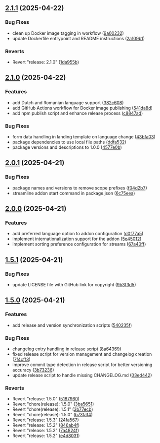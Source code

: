 ## [2.1.1](https://github.com/panteLx/easynews-plus-plus/compare/v2.1.0...v2.1.1) (2025-04-22)

### Bug Fixes

* clean up Docker image tagging in workflow ([9a00232](https://github.com/panteLx/easynews-plus-plus/commit/9a0023292e2b684feede139c69e5cd0f92f62b3a))
* update Dockerfile entrypoint and README instructions ([2a109b1](https://github.com/panteLx/easynews-plus-plus/commit/2a109b1584f7b5b48787ddf3c8c37add0765f157))

### Reverts

* Revert "release: 2.1.0" ([1da955b](https://github.com/panteLx/easynews-plus-plus/commit/1da955b9b7107f04a0efe7f7f3974ed6f2a929be))
## [2.1.0](https://github.com/panteLx/easynews-plus-plus/compare/v2.0.1...v2.1.0) (2025-04-22)

### Features

* add Dutch and Romanian language support ([382c608](https://github.com/panteLx/easynews-plus-plus/commit/382c6085efc4fa3d86cf133e3aa21ba2364d9139))
* add GitHub Actions workflow for Docker image publishing ([541da8d](https://github.com/panteLx/easynews-plus-plus/commit/541da8da5243298c2cd7138f0a98a00218db88c4))
* add npm publish script and enhance release process ([c8847ad](https://github.com/panteLx/easynews-plus-plus/commit/c8847ad5eef9f0a57ae21194a774eff43f5a9111))

### Bug Fixes

* form data handling in landing template on language change ([43bfa03](https://github.com/panteLx/easynews-plus-plus/commit/43bfa03337e3ee350c86cd44fd1ec3ba6c867086))
* package dependencies to use local file paths ([ddfa532](https://github.com/panteLx/easynews-plus-plus/commit/ddfa53233e3d688c54ef77d62aec604bd3be519b))
* package versions and descriptions to 1.0.0 ([4577e0b](https://github.com/panteLx/easynews-plus-plus/commit/4577e0bb6e0f70995ed92cbbf940c561396ac927))
## [2.0.1](https://github.com/panteLx/easynews-plus-plus/compare/v2.0.0...v2.0.1) (2025-04-21)

### Bug Fixes

* package names and versions to remove scope prefixes ([f04d2b7](https://github.com/panteLx/easynews-plus-plus/commit/f04d2b7b56032ed923949ff27d2db3105287db6f))
* streamline addon start command in package.json ([6c75eea](https://github.com/panteLx/easynews-plus-plus/commit/6c75eeafebff3e9fbda6831162f16a5b4fbd9e13))
## [2.0.0](https://github.com/panteLx/easynews-plus-plus/compare/v1.5.1...v2.0.0) (2025-04-21)

### Features

* add preferred language option to addon configuration ([d0f77a5](https://github.com/panteLx/easynews-plus-plus/commit/d0f77a5af5a940dacb5ea1cef5239e79e89b9ed6))
* implement internationalization support for the addon ([5e45012](https://github.com/panteLx/easynews-plus-plus/commit/5e450122cedec97130a63d79fb791cfe5070f3d9))
* implement sorting preference configuration for streams ([67a40ff](https://github.com/panteLx/easynews-plus-plus/commit/67a40ffb436db6eccb9a8a2a6d119bc5d9ae9f62))
## [1.5.1](https://github.com/panteLx/easynews-plus-plus/compare/v1.5.0...v1.5.1) (2025-04-21)

### Bug Fixes

* update LICENSE file with GitHub link for copyright ([9b3f3d5](https://github.com/panteLx/easynews-plus-plus/commit/9b3f3d5d396f695d6fbc3c607a7d2e6618f2174c))
## [1.5.0](https://github.com/panteLx/easynews-plus-plus/compare/v1.4.0...v1.5.0) (2025-04-21)

### Features

* add release and version synchronization scripts ([540235f](https://github.com/panteLx/easynews-plus-plus/commit/540235f5f172c93a4446952317140766146192b2))

### Bug Fixes

* changelog entry handling in release script ([8a64369](https://github.com/panteLx/easynews-plus-plus/commit/8a643693694a7f4bbf21a3e0c35456de2c27e4ed))
* fixed release script for version management and changelog creation ([7f4cff3](https://github.com/panteLx/easynews-plus-plus/commit/7f4cff3080a1f181fdd2bd0200f16c0ea3ac8ca5))
* improve commit type detection in release script for better versioning accuracy ([3b73236](https://github.com/panteLx/easynews-plus-plus/commit/3b7323658a9711cada05856952d5ca7c205e0d09))
* update release script to handle missing CHANGELOG.md ([03ed442](https://github.com/panteLx/easynews-plus-plus/commit/03ed442b6109cc53a51dc71f4f356998340878bc))

### Reverts

* Revert "release: 1.5.0" ([5187960](https://github.com/panteLx/easynews-plus-plus/commit/5187960e327569323d51bf79e02a306121d6163b))
* Revert "chore(release): 1.5.0" ([3ba5651](https://github.com/panteLx/easynews-plus-plus/commit/3ba565139b9206aa43971f2ffb6720165f69300f))
* Revert "chore(release): 1.5.1" ([3b77ecb](https://github.com/panteLx/easynews-plus-plus/commit/3b77ecb22fe901e31324d15a60ca88b371f8979b))
* Revert "chore(release): 1.5.0" ([b73fa14](https://github.com/panteLx/easynews-plus-plus/commit/b73fa14eb345ad538919fb643aa266626aec711f))
* Revert "release: 1.5.3" ([24fa567](https://github.com/panteLx/easynews-plus-plus/commit/24fa567785770913930da546306305e466164e0f))
* Revert "release: 1.5.2" ([846ab4f](https://github.com/panteLx/easynews-plus-plus/commit/846ab4ff0d8b95d335a68a3c98d78c04e7192d95))
* Revert "release: 1.5.2" ([7a4824f](https://github.com/panteLx/easynews-plus-plus/commit/7a4824f17bda7b1581a491b5994db5a58387d088))
* Revert "release: 1.5.2" ([e4d8031](https://github.com/panteLx/easynews-plus-plus/commit/e4d8031e8d5d97151325cac3f206e934d2cb900f))
